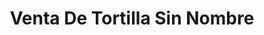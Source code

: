 ---
title: "Venta De Tortilla Sin Nombre"
url: /oaxaca-de-juarez/venta-de-tortilla-sin-nombre/
shop: comodidad
---